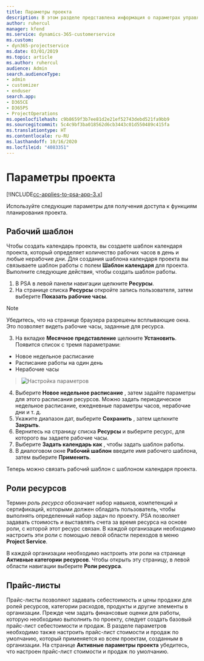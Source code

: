 ```yaml
---
title: Параметры проекта
description: В этом разделе представлена информация о параметрах управления проектом.
author: ruhercul
manager: kfend
ms.service: dynamics-365-customerservice
ms.custom:
- dyn365-projectservice
ms.date: 03/01/2019
ms.topic: article
ms.author: ruhercul
audience: Admin
search.audienceType:
- admin
- customizer
- enduser
search.app:
- D365CE
- D365PS
- ProjectOperations
ms.openlocfilehash: c9b8659f3b7ee81d2e21ef52743debd521fa9bb9
ms.sourcegitcommit: 5c4c9bf3ba018562d6cb3443c01d550489c415fa
ms.translationtype: HT
ms.contentlocale: ru-RU
ms.lasthandoff: 10/16/2020
ms.locfileid: "4083351"
---
```

# <a name="project-settings"></a>Параметры проекта

[!INCLUDE[cc-applies-to-psa-app-3.x](../includes/cc-applies-to-psa-app-3x.md)]

Используйте следующие параметры для получения доступа к функциям планирования проекта.

## <a name="work-template"></a>Рабочий шаблон

Чтобы создать календарь проекта, вы создаете шаблон календаря проекта, который определяет количество рабочих часов в день и любые нерабочие дни. Для создания шаблона календаря проекта вы связываете шаблон работы с полем **Шаблон календаря** для проекта. Выполните следующие действия, чтобы создать шаблон работы.

1. В PSA в левой панели навигации щелкните **Ресурсы**. 
2. На странице списка **Ресурсы** откройте запись пользователя, затем выберите **Показать рабочие часы**.

  > [!NOTE]
  > Убедитесь, что на странице браузера разрешены всплывающие окна. Это позволяет видеть рабочие часы, заданные для ресурса.
  
3. На вкладке **Месячное представление** щелкните **Установить**. Появится список с тремя параметрами: 

  - Новое недельное расписание
  - Расписание работы на один день
  - Нерабочие часы

> ![Настройка параметров](media/project-13.png)

4. Выберите **Новое недельное расписание** , затем задайте параметры для этого расписания ресурсов. Можно задать периодическое недельное расписание, ежедневные параметры часов, нерабочие дни и т. д.
5. Укажите диапазон дат, выберите **Сохранить** , затем щелкните **Закрыть**. 
6. Вернитесь на страницу списка **Ресурсы** и выберите ресурс, для которого вы задаете рабочие часы. 
7. Выберите **Задать календарь как** , чтобы задать шаблон работы. 
8. В диалоговом окне **Рабочий шаблон** введите имя рабочего шаблона, затем выберите **Применить**. 

Теперь можно связать рабочий шаблон с шаблоном календаря проекта.

## <a name="resource-roles"></a>Роли ресурсов

Термин *роль ресурса* обозначает набор навыков, компетенций и сертификаций, которыми должен обладать пользователь, чтобы выполнять определенный набор задач по проекту. PSA позволяет задавать стоимость и выставлять счета за время ресурса на основе роли, с которой этот ресурс связан. В каждой организации необходимо настроить эти роли с помощью левой области переходов в меню **Project Service**.

В каждой организации необходимо настроить эти роли на странице **Активные категории ресурсов**. Чтобы открыть эту страницу, в левой области навигации выберите **Роли ресурса**.

## <a name="price-lists"></a>Прайс-листы

Прайс-листы позволяют задавать себестоимость и цены продажи для ролей ресурсов, категории расходов, продукты и другие элементы в организации. Прежде чем задать финансовые оценки для работы, которую необходимо выполнить по проекту, следует создать базовый прайс-лист себестоимости и продаж. В разделе параметров необходимо также настроить прайс-лист стоимости и продаж по умолчанию, который применяется ко всем проектам, созданным в организации. На странице **Активные параметры проекта** убедитесь, что настроен прайс-лист стоимости и продаж по умолчанию.
